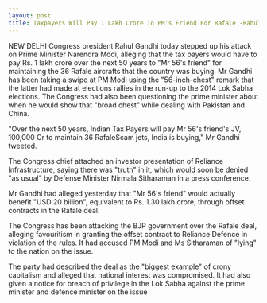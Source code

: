 ```yaml
---
layout: post
title: Taxpayers Will Pay 1 Lakh Crore To PM's Friend For Rafale -Rahul Gandhi
---
```

NEW DELHI  Congress president Rahul Gandhi today stepped up his attack on Prime Minister Narendra Modi, alleging that the tax payers would have to pay Rs. 1 lakh crore over the next 50 years to "Mr 56's friend" for maintaining the 36 Rafale aircrafts that the country was buying.
Mr Gandhi has been taking a swipe at PM Modi using the "56-inch-chest" remark that the latter had made at elections rallies in the run-up to the 2014 Lok Sabha elections. The Congress had also been questioning the prime minister about when he would show that "broad chest" while dealing with Pakistan and China.

"Over the next 50 years, Indian Tax Payers will pay Mr 56's friend's JV, 100,000 Cr to maintain 36 RafaleScam jets, India is buying," Mr Gandhi tweeted.

The Congress chief attached an investor presentation of Reliance Infrastructure, saying there was "truth" in it, which would soon be denied "as usual" by Defense Minister Nirmala Sitharaman in a press conference.

Mr Gandhi had alleged yesterday that "Mr 56's friend" would actually benefit "USD 20 billion", equivalent to Rs. 1.30 lakh crore, through offset contracts in the Rafale deal.

The Congress has been attacking the BJP government over the Rafale deal, alleging favouritism in granting the offset contract to Reliance Defence in violation of the rules. It had accused PM Modi and Ms Sitharaman of "lying" to the nation on the issue.


The party had described the deal as the "biggest example" of crony capitalism and alleged that national interest was compromised. It had also given a notice for breach of privilege in the Lok Sabha against the prime minister and defence minister on the issue
